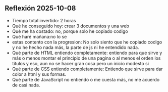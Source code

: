 ## Reflexión 2025-10-08
- Tiempo total invertido: 2 horas
- Qué he conseguido hoy: crear 3  documentos y una web
- Qué me ha costado: no, porque solo he copiado codigo
- Qué haré mañana:no lo se
- estas contento con la progresion: No solo siento que he copiado codigo y no he hecho nada más, la parte de js ni he entendido nada.
- Qué parte de HTML entiendo completamente: entiendo para que sirve y más o menos montar el principio de una pagina o al menos el orden los titulos y eso, aun no se hacer gran cosa pero un inicio modesto si
- Qué parte de CSS entiendo completamente: Entiendo que sirve para dar color a html y sus formas.
- Qué parte de JavaScript no entiendo o me cuesta más, no me acuerdo de casi nada.
